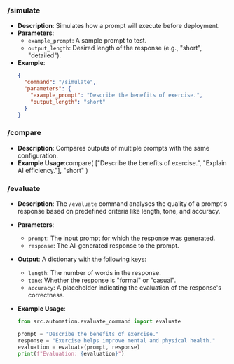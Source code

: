 ### /simulate
- **Description**: Simulates how a prompt will execute before deployment.
- **Parameters**:
  - `example_prompt`: A sample prompt to test.
  - `output_length`: Desired length of the response (e.g., "short", "detailed").
- **Example**:
  ```json
  {
    "command": "/simulate",
    "parameters": {
      "example_prompt": "Describe the benefits of exercise.",
      "output_length": "short"
    }
  }
### /compare
- **Description**: Compares outputs of multiple prompts with the same configuration.
- **Example Usage**:compare( ["Describe the benefits of exercise.", "Explain AI efficiency."], "short" )

### /evaluate

- **Description**: The `/evaluate` command analyses the quality of a prompt's response based on predefined criteria like length, tone, and accuracy.

- **Parameters**:
  - `prompt`: The input prompt for which the response was generated.
  - `response`: The AI-generated response to the prompt.

- **Output**: A dictionary with the following keys:
  - `length`: The number of words in the response.
  - `tone`: Whether the response is "formal" or "casual".
  - `accuracy`: A placeholder indicating the evaluation of the response's correctness.

- **Example Usage**:
  ```python
  from src.automation.evaluate_command import evaluate

  prompt = "Describe the benefits of exercise."
  response = "Exercise helps improve mental and physical health."
  evaluation = evaluate(prompt, response)
  print(f"Evaluation: {evaluation}")
